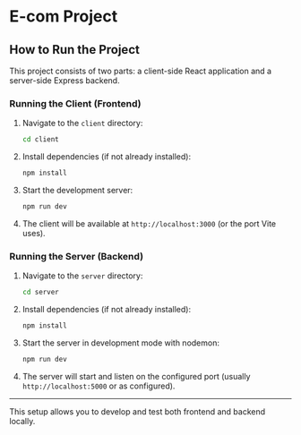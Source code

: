 # E-com Project

## How to Run the Project

This project consists of two parts: a client-side React application and a server-side Express backend.

### Running the Client (Frontend)

1. Navigate to the `client` directory:
   ```bash
   cd client
   ```
2. Install dependencies (if not already installed):
   ```bash
   npm install
   ```
3. Start the development server:
   ```bash
   npm run dev
   ```
4. The client will be available at `http://localhost:3000` (or the port Vite uses).

### Running the Server (Backend)

1. Navigate to the `server` directory:
   ```bash
   cd server
   ```
2. Install dependencies (if not already installed):
   ```bash
   npm install
   ```
3. Start the server in development mode with nodemon:
   ```bash
   npm run dev
   ```
4. The server will start and listen on the configured port (usually `http://localhost:5000` or as configured).

---

This setup allows you to develop and test both frontend and backend locally.
